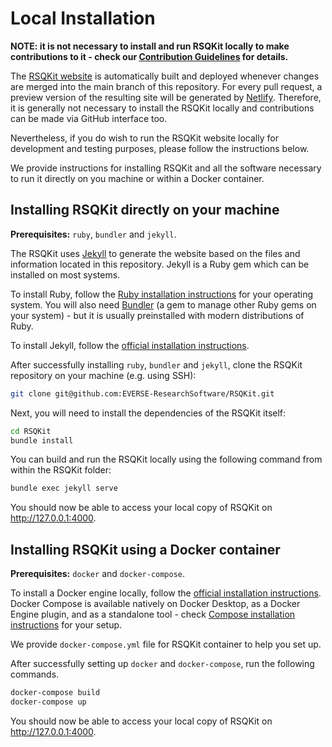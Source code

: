 # Local Installation

**NOTE: it is not necessary to install and run RSQKit locally to make contributions to it - check our [**Contribution Guidelines**](https://everse.software/RSQKit/contribution_guidelines) for details.**

The [RSQKit website](https://everse.software/RSQKit/) is automatically built and deployed whenever changes are merged into the main branch of this repository.
For every pull request, a preview version of the resulting site will be generated by [Netlify](https://everse-rsqkit-testing.netlify.app/).
Therefore, it is generally not necessary to install the RSQKit locally and contributions can be made via GitHub interface too.

Nevertheless, if you do wish to run the RSQKit website locally for development and testing purposes, please follow the instructions below.

We provide instructions for installing RSQKit and all the software necessary to run it directly on you machine or within a Docker container.

## Installing RSQKit directly on your machine

**Prerequisites:** `ruby`, `bundler` and `jekyll`.

The RSQKit uses [Jekyll](https://jekyllrb.com/) to generate the website based on the files and information located in this repository.
Jekyll is a Ruby gem which can be installed on most systems.

To install Ruby, follow the [Ruby installation instructions](https://www.ruby-lang.org/en/documentation/installation/) for your operating system.
You will also need [Bundler](https://bundler.io/) (a gem to manage other Ruby gems on your system) - but it is usually preinstalled with modern distributions of Ruby.

To install Jekyll, follow the [official installation instructions](https://jekyllrb.com/docs/installation/).

After successfully installing `ruby`, `bundler` and `jekyll`, clone the RSQKit repository on your machine (e.g. using SSH):

``` bash
git clone git@github.com:EVERSE-ResearchSoftware/RSQKit.git
```

Next, you will need to install the dependencies of the RSQKit itself:

``` bash
cd RSQKit
bundle install
```

You can build and run the RSQKit locally using the following command from within the RSQKit folder:

``` bash
bundle exec jekyll serve
```

You should now be able to access your local copy of RSQKit on <http://127.0.0.1:4000>.

## Installing RSQKit using a Docker container

**Prerequisites:** `docker` and `docker-compose`.

To install a Docker engine locally, follow the [official installation instructions](https://docs.docker.com/engine/install/).
Docker Compose is available natively on Docker Desktop, as a Docker Engine plugin, and as a standalone tool - check [Compose installation
instructions](https://docs.docker.com/compose/install/) for your setup.

We provide `docker-compose.yml` file for RSQKit container to help you set up.

After successfully setting up `docker` and `docker-compose`, run the following commands.

``` bash
docker-compose build
docker-compose up
```

You should now be able to access your local copy of RSQKit on <http://127.0.0.1:4000>.
